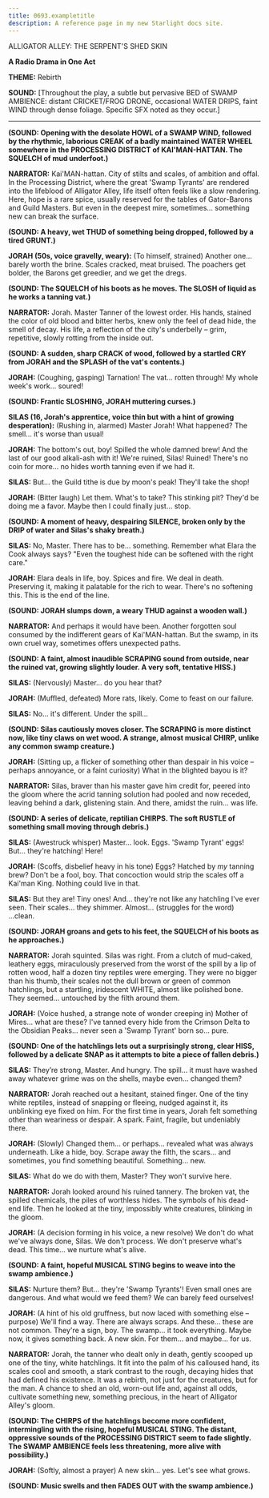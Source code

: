 ```yaml
---
title: 0693.exampletitle
description: A reference page in my new Starlight docs site.
---
```

 ALLIGATOR ALLEY: THE SERPENT'S SHED SKIN

**A Radio Drama in One Act**

**THEME:** Rebirth

**SOUND:** [Throughout the play, a subtle but pervasive BED of SWAMP AMBIENCE: distant CRICKET/FROG DRONE, occasional WATER DRIPS, faint WIND through dense foliage. Specific SFX noted as they occur.]

---

**(SOUND: Opening with the desolate HOWL of a SWAMP WIND, followed by the rhythmic, laborious CREAK of a badly maintained WATER WHEEL somewhere in the PROCESSING DISTRICT of KAI'MAN-HATTAN. The SQUELCH of mud underfoot.)**

**NARRATOR:** Kai'MAN-hattan. City of stilts and scales, of ambition and offal. In the Processing District, where the great 'Swamp Tyrants' are rendered into the lifeblood of Alligator Alley, life itself often feels like a slow rendering. Here, hope is a rare spice, usually reserved for the tables of Gator-Barons and Guild Masters. But even in the deepest mire, sometimes... something new can break the surface.

**(SOUND: A heavy, wet THUD of something being dropped, followed by a tired GRUNT.)**

**JORAH (50s, voice gravelly, weary):** (To himself, strained) Another one... barely worth the brine. Scales cracked, meat bruised. The poachers get bolder, the Barons get greedier, and we get the dregs.

**(SOUND: The SQUELCH of his boots as he moves. The SLOSH of liquid as he works a tanning vat.)**

**NARRATOR:** Jorah. Master Tanner of the lowest order. His hands, stained the color of old blood and bitter herbs, knew only the feel of dead hide, the smell of decay. His life, a reflection of the city's underbelly – grim, repetitive, slowly rotting from the inside out.

**(SOUND: A sudden, sharp CRACK of wood, followed by a startled CRY from JORAH and the SPLASH of the vat's contents.)**

**JORAH:** (Coughing, gasping) Tarnation! The vat... rotten through! My whole week's work... soured!

**(SOUND: Frantic SLOSHING, JORAH muttering curses.)**

**SILAS (16, Jorah's apprentice, voice thin but with a hint of growing desperation):** (Rushing in, alarmed) Master Jorah! What happened? The smell... it's worse than usual!

**JORAH:** The bottom's out, boy! Spilled the whole damned brew! And the last of our good alkali-ash with it! We're ruined, Silas! Ruined! There's no coin for more... no hides worth tanning even if we had it.

**SILAS:** But... the Guild tithe is due by moon's peak! They'll take the shop!

**JORAH:** (Bitter laugh) Let them. What's to take? This stinking pit? They'd be doing me a favor. Maybe then I could finally just... stop.

**(SOUND: A moment of heavy, despairing SILENCE, broken only by the DRIP of water and Silas's shaky breath.)**

**SILAS:** No, Master. There has to be... something. Remember what Elara the Cook always says? "Even the toughest hide can be softened with the right care."

**JORAH:** Elara deals in life, boy. Spices and fire. We deal in death. Preserving it, making it palatable for the rich to wear. There's no softening this. This is the end of the line.

**(SOUND: JORAH slumps down, a weary THUD against a wooden wall.)**

**NARRATOR:** And perhaps it would have been. Another forgotten soul consumed by the indifferent gears of Kai'MAN-hattan. But the swamp, in its own cruel way, sometimes offers unexpected paths.

**(SOUND: A faint, almost inaudible SCRAPING sound from outside, near the ruined vat, growing slightly louder. A very soft, tentative HISS.)**

**SILAS:** (Nervously) Master... do you hear that?

**JORAH:** (Muffled, defeated) More rats, likely. Come to feast on our failure.

**SILAS:** No... it's different. Under the spill...

**(SOUND: Silas cautiously moves closer. The SCRAPING is more distinct now, like tiny claws on wet wood. A strange, almost musical CHIRP, unlike any common swamp creature.)**

**JORAH:** (Sitting up, a flicker of something other than despair in his voice – perhaps annoyance, or a faint curiosity) What in the blighted bayou is it?

**NARRATOR:** Silas, braver than his master gave him credit for, peered into the gloom where the acrid tanning solution had pooled and now receded, leaving behind a dark, glistening stain. And there, amidst the ruin... was life.

**(SOUND: A series of delicate, reptilian CHIRPS. The soft RUSTLE of something small moving through debris.)**

**SILAS:** (Awestruck whisper) Master... look. Eggs. 'Swamp Tyrant' eggs! But... they're hatching! Here!

**JORAH:** (Scoffs, disbelief heavy in his tone) Eggs? Hatched by *my* tanning brew? Don't be a fool, boy. That concoction would strip the scales off a Kai'man King. Nothing could live in that.

**SILAS:** But they are! Tiny ones! And... they're not like any hatchling I've ever seen. Their scales... they shimmer. Almost... (struggles for the word) ...clean.

**(SOUND: JORAH groans and gets to his feet, the SQUELCH of his boots as he approaches.)**

**NARRATOR:** Jorah squinted. Silas was right. From a clutch of mud-caked, leathery eggs, miraculously preserved from the worst of the spill by a lip of rotten wood, half a dozen tiny reptiles were emerging. They were no bigger than his thumb, their scales not the dull brown or green of common hatchlings, but a startling, iridescent WHITE, almost like polished bone. They seemed... untouched by the filth around them.

**JORAH:** (Voice hushed, a strange note of wonder creeping in) Mother of Mires... what are these? I've tanned every hide from the Crimson Delta to the Obsidian Peaks... never seen a 'Swamp Tyrant' born so... pure.

**(SOUND: One of the hatchlings lets out a surprisingly strong, clear HISS, followed by a delicate SNAP as it attempts to bite a piece of fallen debris.)**

**SILAS:** They’re strong, Master. And hungry. The spill... it must have washed away whatever grime was on the shells, maybe even... changed them?

**NARRATOR:** Jorah reached out a hesitant, stained finger. One of the tiny white reptiles, instead of snapping or fleeing, nudged against it, its unblinking eye fixed on him. For the first time in years, Jorah felt something other than weariness or despair. A spark. Faint, fragile, but undeniably there.

**JORAH:** (Slowly) Changed them... or perhaps... revealed what was always underneath. Like a hide, boy. Scrape away the filth, the scars... and sometimes, you find something beautiful. Something... new.

**SILAS:** What do we do with them, Master? They won't survive here.

**NARRATOR:** Jorah looked around his ruined tannery. The broken vat, the spilled chemicals, the piles of worthless hides. The symbols of his dead-end life. Then he looked at the tiny, impossibly white creatures, blinking in the gloom.

**JORAH:** (A decision forming in his voice, a new resolve) We don't do what we've always done, Silas. We don't process. We don't preserve what's dead. This time... we nurture what's alive.

**(SOUND: A faint, hopeful MUSICAL STING begins to weave into the swamp ambience.)**

**SILAS:** Nurture them? But... they're 'Swamp Tyrants'! Even small ones are dangerous. And what would we feed them? We can barely feed ourselves!

**JORAH:** (A hint of his old gruffness, but now laced with something else – purpose) We'll find a way. There are always scraps. And these... these are not common. They're a sign, boy. The swamp... it took everything. Maybe now, it gives something back. A new skin. For them... and maybe... for us.

**NARRATOR:** Jorah, the tanner who dealt only in death, gently scooped up one of the tiny, white hatchlings. It fit into the palm of his calloused hand, its scales cool and smooth, a stark contrast to the rough, decaying hides that had defined his existence. It was a rebirth, not just for the creatures, but for the man. A chance to shed an old, worn-out life and, against all odds, cultivate something new, something precious, in the heart of Alligator Alley's gloom.

**(SOUND: The CHIRPS of the hatchlings become more confident, intermingling with the rising, hopeful MUSICAL STING. The distant, oppressive sounds of the PROCESSING DISTRICT seem to fade slightly. The SWAMP AMBIENCE feels less threatening, more alive with possibility.)**

**JORAH:** (Softly, almost a prayer) A new skin... yes. Let's see what grows.

**(SOUND: Music swells and then FADES OUT with the swamp ambience.)**
